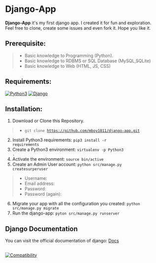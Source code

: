 # Django-App 
<p><b>Django-App</b> it's my first django app. I created it for fun and exploration. Feel free to clone, create some issues and even fork it. Hope you like it.</p>

## Prerequisite:
> * Basic knowledge to Programming (Python).
> * Basic knowledge to RDBMS or SQL Database (MySQL,SQLite)
> * Basic knowledge to Web (HTML, JS, CSS)

## Requirements:
[![Python3](https://www.python.org/static/img/python-logo.png)](https://www.python.org/downloads/)
[![Django](https://static.djangoproject.com/img/logo-django.42234b631760.svg)](https://www.djangoproject.com/download/)

## Installation:
1. Download or Clone this Repository.
> * <code>git clone https://github.com/mboy1011/django-app.git</code>
2. Install Python3 requirements: <code>pip3 install -r requirements</code>
3. Create a Python3 environment: <code>virtualenv -p Python3 .</code>
4. Activate the environment: <code>source bin/active</code>
5. Create an Admin User account: <code>python src/manage.py createsurperuser</code>
> * Username: <your own username>
> * Email address: <your email address>
> * Password: <your password>
> * Password (again): <your password>
6. Migrate your app with all the configuration you created: <code>python src/manage.py migrate</code>
7. Run the django-app: <code>pyton src/manage.py runserver</code>
## Django Documentation
<p>You can visit the official documentation of django: <a href="https://docs.djangoproject.com/en/2.2/">Docs</a></p>

## 
[![Compatibility](https://img.shields.io/badge/python-3-brightgreen.svg)](https://github.com/mboy1011/django-app.git)
